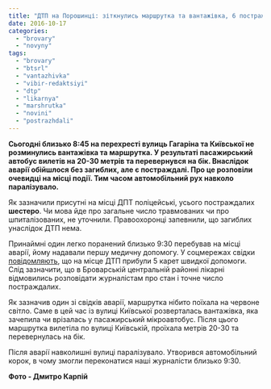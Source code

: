 ```yaml
---
title: "ДТП на Порошинці: зіткнулись маршрутка та вантажівка, 6 постраждалих – ФОТО"
date: 2016-10-17
categories: 
  - "brovary"
  - "novyny"
tags: 
  - "brovary"
  - "btsrl"
  - "vantazhivka"
  - "vibir-redaktsiyi"
  - "dtp"
  - "likarnya"
  - "marshrutka"
  - "novini"
  - "postrazhdali"
---
```


**Сьогодні близько 8:45 на перехресті вулиць Гагаріна та Київської не розминулись вантажівка та маршрутка. У результаті пасажирський автобус вилетів на 20-30 метрів та перевернувся на бік. Внаслідок аварії обійшлося без загиблих, але є постраждалі. Про це розповіли очевидці на місці події. Тим часом автомобільний рух навколо паралізувало.**

Як зазначили присутні на місці ДПТ поліцейські, усього постраждалих **шестеро**. Чи мова йде про загальне число травмованих чи про шпиталізованих, не уточнили. Правоохоронці запевнили, що загиблих унаслідок ДТП нема.

Принаймні один легко поранений близько 9:30 перебував на місці аварії, йому надавали першу медичну допомогу. У соцмережах свідки [повідомляють](https://www.facebook.com/groups/brovary/permalink/1393556957340933/), що на місце ДТП прибули 5 карет швидкої допомоги. Слід зазначити, що в Броварській центральній районні лікарні відмовились розповідати журналістам про стан і точне число постраждалих.

Як зазначив один зі свідків аварії, маршрутка нібито поїхала на червоне світло. Саме в цей час із вулиці Київської розверталась вантажівка, яка зачепила чи врізалась у пасажирський мікроавтобус. Після цього маршрутка вилетіла по вулиці Київській, проїхала метрів 20-30 та перевернулась на бік.

Після аварії навколишні вулиці паралізувало. Утворився автомобільний корок, в чому змогли переконатися наші журналісти близько 9:30.

**Фото - Дмитро Карпій**
